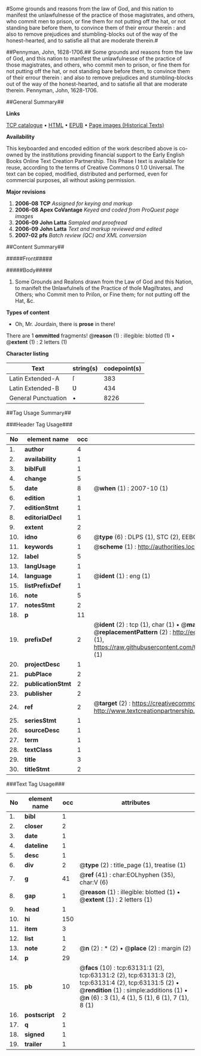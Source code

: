 #Some grounds and reasons from the law of God, and this nation to manifest the unlawfulnesse of the practice of those magistrates, and others, who commit men to prison, or fine them for not putting off the hat, or not standing bare before them, to convince them of their errour therein : and also to remove prejudices and stumbling-blocks out of the way of the honest-hearted, and to satisfie all that are moderate therein.#

##Pennyman, John, 1628-1706.##
Some grounds and reasons from the law of God, and this nation to manifest the unlawfulnesse of the practice of those magistrates, and others, who commit men to prison, or fine them for not putting off the hat, or not standing bare before them, to convince them of their errour therein : and also to remove prejudices and stumbling-blocks out of the way of the honest-hearted, and to satisfie all that are moderate therein.
Pennyman, John, 1628-1706.

##General Summary##

**Links**

[TCP catalogue](http://www.ota.ox.ac.uk/tcp/)  • 
[HTML](http://tei.it.ox.ac.uk/tcp/Texts-HTML/free/A54/A54266.html)  • 
[EPUB](http://tei.it.ox.ac.uk/tcp/Texts-EPUB/free/A54/A54266.epub) • 
[Page images (Historical Texts)](https://data.historicaltexts.jisc.ac.uk/view?pubId=eebo-12558909e&pageId=eebo-12558909e-63131-1)

**Availability**

This keyboarded and encoded edition of the
	       work described above is co-owned by the institutions
	       providing financial support to the Early English Books
	       Online Text Creation Partnership. This Phase I text is
	       available for reuse, according to the terms of Creative
	       Commons 0 1.0 Universal. The text can be copied,
	       modified, distributed and performed, even for
	       commercial purposes, all without asking permission.

**Major revisions**

1. __2006-08__ __TCP__ *Assigned for keying and markup*
1. __2006-08__ __Apex CoVantage__ *Keyed and coded from ProQuest page images*
1. __2006-09__ __John Latta__ *Sampled and proofread*
1. __2006-09__ __John Latta__ *Text and markup reviewed and edited*
1. __2007-02__ __pfs__ *Batch review (QC) and XML conversion*

##Content Summary##

#####Front#####

#####Body#####

1. Some Grounds and Reaſons drawn from the Law of God and this Nation, to manifeſt the Ʋnlawfulneſs of the Practice of thoſe Magiſtrates, and Others; who Commit men to Priſon, or Fine them; for not putting off the Hat, &c.

**Types of content**

  * Oh, Mr. Jourdain, there is **prose** in there!

There are 1 **ommitted** fragments! 
 @__reason__ (1) : illegible: blotted (1)  •  @__extent__ (1) : 2 letters (1)

**Character listing**


|Text|string(s)|codepoint(s)|
|---|---|---|
|Latin Extended-A|ſ|383|
|Latin Extended-B|Ʋ|434|
|General Punctuation|•|8226|

##Tag Usage Summary##

###Header Tag Usage###

|No|element name|occ|attributes|
|---|---|---|---|
|1.|__author__|4||
|2.|__availability__|1||
|3.|__biblFull__|1||
|4.|__change__|5||
|5.|__date__|8| @__when__ (1) : 2007-10 (1)|
|6.|__edition__|1||
|7.|__editionStmt__|1||
|8.|__editorialDecl__|1||
|9.|__extent__|2||
|10.|__idno__|6| @__type__ (6) : DLPS (1), STC (2), EEBO-CITATION (1), OCLC (1), VID (1)|
|11.|__keywords__|1| @__scheme__ (1) : http://authorities.loc.gov/ (1)|
|12.|__label__|5||
|13.|__langUsage__|1||
|14.|__language__|1| @__ident__ (1) : eng (1)|
|15.|__listPrefixDef__|1||
|16.|__note__|5||
|17.|__notesStmt__|2||
|18.|__p__|11||
|19.|__prefixDef__|2| @__ident__ (2) : tcp (1), char (1)  •  @__matchPattern__ (2) : ([0-9\-]+):([0-9IVX]+) (1), (.+) (1)  •  @__replacementPattern__ (2) : http://eebo.chadwyck.com/downloadtiff?vid=$1&page=$2 (1), https://raw.githubusercontent.com/textcreationpartnership/Texts/master/tcpchars.xml#$1 (1)|
|20.|__projectDesc__|1||
|21.|__pubPlace__|2||
|22.|__publicationStmt__|2||
|23.|__publisher__|2||
|24.|__ref__|2| @__target__ (2) : https://creativecommons.org/publicdomain/zero/1.0/ (1), http://www.textcreationpartnership.org/docs/. (1)|
|25.|__seriesStmt__|1||
|26.|__sourceDesc__|1||
|27.|__term__|1||
|28.|__textClass__|1||
|29.|__title__|3||
|30.|__titleStmt__|2||


###Text Tag Usage###

|No|element name|occ|attributes|
|---|---|---|---|
|1.|__bibl__|1||
|2.|__closer__|2||
|3.|__date__|1||
|4.|__dateline__|1||
|5.|__desc__|1||
|6.|__div__|2| @__type__ (2) : title_page (1), treatise (1)|
|7.|__g__|41| @__ref__ (41) : char:EOLhyphen (35), char:V (6)|
|8.|__gap__|1| @__reason__ (1) : illegible: blotted (1)  •  @__extent__ (1) : 2 letters (1)|
|9.|__head__|1||
|10.|__hi__|150||
|11.|__item__|3||
|12.|__list__|1||
|13.|__note__|2| @__n__ (2) : * (2)  •  @__place__ (2) : margin (2)|
|14.|__p__|29||
|15.|__pb__|10| @__facs__ (10) : tcp:63131:1 (2), tcp:63131:2 (2), tcp:63131:3 (2), tcp:63131:4 (2), tcp:63131:5 (2)  •  @__rendition__ (1) : simple:additions (1)  •  @__n__ (6) : 3 (1), 4 (1), 5 (1), 6 (1), 7 (1), 8 (1)|
|16.|__postscript__|2||
|17.|__q__|1||
|18.|__signed__|1||
|19.|__trailer__|1||
